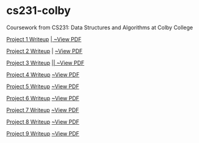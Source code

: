 # cs231-colby
Coursework from CS231: Data Structures and Algorithms at Colby College

[Project 1 Writeup](https://wiki.colby.edu/display/~ajkarale/Project+1)
[| ~View PDF](https://github.com/akaralekas/cs231-colby/blob/master/Project1/writeup_cs231project1.pdf)

[Project 2 Writeup](https://wiki.colby.edu/display/~ajkarale/Project+2)
| [~View PDF](https://github.com/akaralekas/cs231-colby/blob/master/Project1/writeup_cs231project2.pdf)

[Project 3 Writeup](https://wiki.colby.edu/display/~ajkarale/Project+3)
[|| ~View PDF](https://github.com/akaralekas/cs231-colby/blob/master/Project1/writeup_cs231project3.pdf)

[Project 4 Writeup](https://wiki.colby.edu/display/~ajkarale/Project+4)
[~View PDF](https://github.com/akaralekas/cs231-colby/blob/master/Project1/writeup_cs231project4.pdf)

[Project 5 Writeup](https://wiki.colby.edu/display/~ajkarale/Project+5)
[~View PDF](https://github.com/akaralekas/cs231-colby/blob/master/Project1/writeup_cs231project5.pdf)

[Project 6 Writeup](https://wiki.colby.edu/display/~ajkarale/Project+6)
[~View PDF](https://github.com/akaralekas/cs231-colby/blob/master/Project1/writeup_cs231project6.pdf)

[Project 7 Writeup](https://wiki.colby.edu/display/~ajkarale/Project+7)
[~View PDF](https://github.com/akaralekas/cs231-colby/blob/master/Project1/writeup_cs231project7.pdf)

[Project 8 Writeup](https://wiki.colby.edu/display/~ajkarale/Project+8)
[~View PDF](https://github.com/akaralekas/cs231-colby/blob/master/Project1/writeup_cs231project8.pdf)

[Project 9 Writeup](https://wiki.colby.edu/display/~ajkarale/Project+9)
[~View PDF](https://github.com/akaralekas/cs231-colby/blob/master/Project1/writeup_cs231project9.pdf)
